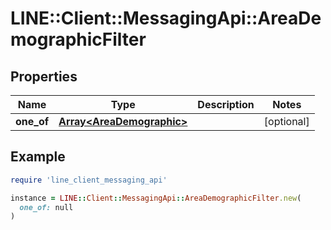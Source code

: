 # LINE::Client::MessagingApi::AreaDemographicFilter

## Properties

| Name | Type | Description | Notes |
| ---- | ---- | ----------- | ----- |
| **one_of** | [**Array&lt;AreaDemographic&gt;**](AreaDemographic.md) |  | [optional] |

## Example

```ruby
require 'line_client_messaging_api'

instance = LINE::Client::MessagingApi::AreaDemographicFilter.new(
  one_of: null
)
```

